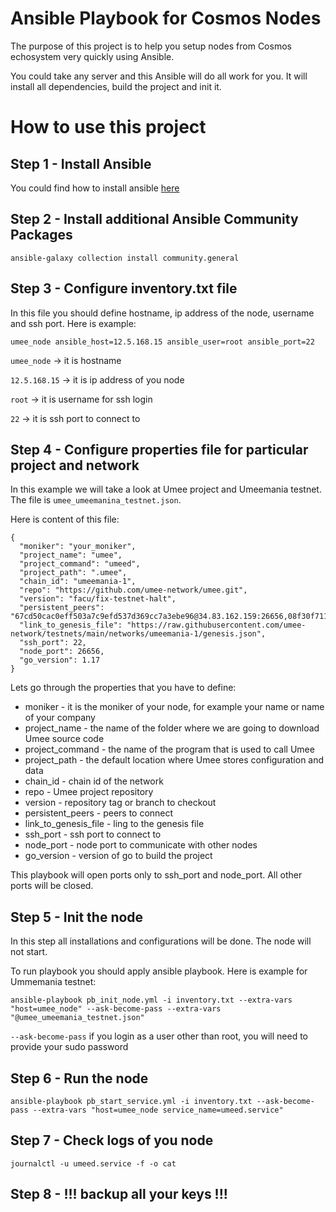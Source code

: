 # Ansible Playbook for Cosmos Nodes

The purpose of this project is to help you setup nodes from Cosmos echosystem very quickly using Ansible.

You could take any server and this Ansible will do all work for you. It will install all dependencies, build the project and init it.

# How to use this project

## Step 1 - Install Ansible

You could find how to install ansible [here](https://docs.ansible.com/ansible/latest/installation_guide/intro_installation.html)

## Step 2 - Install additional Ansible Community Packages

`ansible-galaxy collection install community.general`

## Step 3 - Configure inventory.txt file

In this file you should define hostname, ip address of the node, username and ssh port. Here is example:

`umee_node ansible_host=12.5.168.15 ansible_user=root ansible_port=22`

`umee_node` -> it is hostname

`12.5.168.15` -> it is ip address of you node

`root` -> it is username for ssh login

`22` -> it is ssh port to connect to

## Step 4 - Configure properties file for particular project and network

In this example we will take a look at Umee project and Umeemania testnet. The file is `umee_umeemanina_testnet.json`.

Here is content of this file:

```
{
  "moniker": "your_moniker",
  "project_name": "umee",
  "project_command": "umeed",
  "project_path": ".umee",
  "chain_id": "umeemania-1",
  "repo": "https://github.com/umee-network/umee.git",
  "version": "facu/fix-testnet-halt",
  "persistent_peers": "67cd50cac0eff503a7c9efd537d369cc7a3ebe96@34.83.162.159:26656,08f30f7119ae1317082d50fac6a08e6f2400126f@34.83.251.68:26656,08840edc6775bd7a298269f3343c554e5af0359f@35.202.178.94:26656,2e5320f284b65e388d968626825f3ffbf3f3f985@34.97.181.238:26656",
  "link_to_genesis_file": "https://raw.githubusercontent.com/umee-network/testnets/main/networks/umeemania-1/genesis.json",
  "ssh_port": 22,
  "node_port": 26656,
  "go_version": 1.17
}

```

Lets go through the properties that you have to define:

- moniker - it is the moniker of your node, for example your name or name of your company
- project_name - the name of the folder where we are going to download Umee source code
- project_command - the name of the program that is used to call Umee
- project_path - the default location where Umee stores configuration and data
- chain_id - chain id of the network
- repo - Umee project repository
- version - repository tag or branch to checkout
- persistent_peers - peers to connect
- link_to_genesis_file - ling to the genesis file
- ssh_port - ssh port to connect to
- node_port - node port to communicate with other nodes
- go_version - version of go to build the project

This playbook will open ports only to ssh_port and node_port. All other ports will be closed.

## Step 5 - Init the node

In this step all installations and configurations will be done. The node will not start.

To run playbook you should apply ansible playbook. Here is example for Ummemania testnet:

`ansible-playbook pb_init_node.yml -i inventory.txt --extra-vars "host=umee_node" --ask-become-pass --extra-vars "@umee_umeemania_testnet.json"`

`--ask-become-pass` if you login as a user other than root, you will need to provide your sudo password

## Step 6 - Run the node

`ansible-playbook pb_start_service.yml -i inventory.txt --ask-become-pass --extra-vars "host=umee_node service_name=umeed.service"`

## Step 7 - Check logs of you node

`journalctl -u umeed.service -f -o cat`

## Step 8 - !!! backup all your keys !!!

